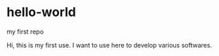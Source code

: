 # hello-world
my first repo


Hi, this is my first use.
I want to use here to develop various softwares.
